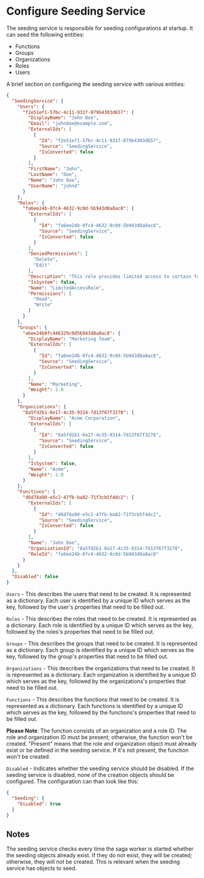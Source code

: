 # Configure Seeding Service

The seeding service is responsible for seeding configurations at startup. It can seed the following entities:

 * Functions
 * Groups
 * Organizations
 * Roles
 * Users 

A brief section on configuring the seeding service with various entities:
```json
{
  "SeedingService": {
    "Users": {
      "f2e51ef1-57bc-4c11-931f-079b4303d657": {
        "DisplayName": "John Doe",
        "Email": "johndoe@example.com",
        "ExternalIds": [
          {
            "Id": "f2e51ef1-57bc-4c11-931f-079b4303d657",
            "Source": "SeedingService",
            "IsConverted": false
          }
        ],
        "FirstName": "John",
        "LastName": "Doe",
        "Name": "John Doe",
        "UserName": "johnd"
      }
    },
    "Roles": {
      "fa6ee24b-0fc4-4632-9c0d-5b943d8a8ac8": {
        "ExternalIds": [
          {
            "Id": "fa6ee24b-0fc4-4632-9c0d-5b943d8a8ac8",
            "Source": "SeedingService",
            "IsConverted": false
          }
        ],
        "DeniedPermissions": [
          "Delete",
          "Edit"
        ],
        "Description": "This role provides limited access to certain features.",
        "IsSystem": false,
        "Name": "LimitedAccessRole",
        "Permissions": [
          "Read",
          "Write"
        ]
      }
    },
    "Groups": {
      "a6ee24b0fc446329c0d5b943d8a8ac8": {
        "DisplayName": "Marketing Team",
        "ExternalIds": [
          {
            "Id": "fa6ee24b-0fc4-4632-9c0d-5b943d8a8ac8",
            "Source": "SeedingService",
            "IsConverted": false
          }
        ],
        "Name": "Marketing",
        "Weight": 2.0
      }
    },
    "Organizations": {
      "8a5fd2b1-6e17-4c35-9314-7d13f67f3278": {
        "DisplayName": "Acme Corporation",
        "ExternalIds": [
          {
            "Id": "8a5fd2b1-6e17-4c35-9314-7d13f67f3278",
            "Source": "SeedingService",
            "IsConverted": false
          }
        ],
        "IsSystem": false,
        "Name": "Acme",
        "Weight": 2.0
      }
    },
    "Functions": {
      "d6d78a90-e5c2-47fb-ba82-71f3cb5f4dc2": {
        "ExternalIds": [
          {
            "Id": "d6d78a90-e5c2-47fb-ba82-71f3cb5f4dc2",
            "Source": "SeedingService",
            "IsConverted": false
          }
        ],
        "Name": "John Doe",
        "OrganizationId": "8a5fd2b1-6e17-4c35-9314-7d13f67f3278",
        "RoleId": "fa6ee24b-0fc4-4632-9c0d-5b943d8a8ac8"
      }
    }
  },
  "Disabled": false
}
```
`Users` - This describes the users that need to be created. It is represented as a dictionary. Each user is identified by a unique ID which serves as the key, followed by the user's properties that need to be filled out.

`Roles` - This describes the roles that need to be created. It is represented as a dictionary. Each role is identified by a unique ID which serves as the key, followed by the roles's properties that need to be filled out.

`Groups` - This describes the groups that need to be created. It is represented as a dictionary. Each group is identified by a unique ID which serves as the key, followed by the group's properties that need to be filled out.

`Organizations` - This describes the organizations that need to be created. It is represented as a dictionary. Each organization is identified by a unique ID which serves as the key, followed by the organizations's properties that need to be filled out.

`Functions` - This describes the functions that need to be created. It is represented as a dictionary. Each functions is identified by a unique ID which serves as the key, followed by the functions's properties that need to be filled out. 

**Please Note**: The function consists of an organization and a role ID. The role and organization ID must be present; otherwise, the function won't be created. "Present" means that the role and organization object must already exist or be defined in the seeding service. If it's not present, the function won't be created.

`Disabled` - Indicates whether the seeding service should be disabled. If the seeding service is disabled, none of the creation objects should be configured. The configuration can than look like this:

```json
{
  "Seeding": {
    "Disabled": true
  }
}
```

## Notes
The seeding service checks every time the saga worker is started whether the seeding objects already exist. If they do not exist, they will be created; otherwise, they will not be created. This is relevant when the seeding service has objects to seed.


